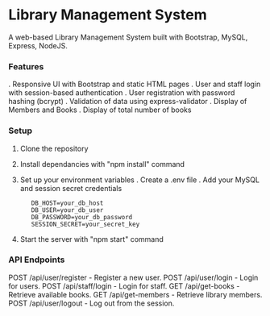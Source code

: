 # Library Management System

A web-based Library Management System built with Bootstrap, MySQL, Express, NodeJS.

### Features

  . Responsive UI with Bootstrap and static HTML pages
  . User and staff login with session-based authentication
  . User registration with password hashing (bcrypt)
  . Validation of data using express-validator
  . Display of Members and Books
  . Display of total number of books

### Setup

  1. Clone the repository
  2. Install dependancies with "npm install" command
  3. Set up your environment variables
       . Create a .env file
       .  Add your MySQL and session secret credentials
     
            DB_HOST=your_db_host
            DB_USER=your_db_user
            DB_PASSWORD=your_db_password
            SESSION_SECRET=your_secret_key

  5. Start the server with "npm start" command

### API Endpoints

  POST /api/user/register - Register a new user.
  POST /api/user/login - Login for users.
  POST /api/staff/login - Login for staff.
  GET /api/get-books - Retrieve available books.
  GET /api/get-members - Retrieve library members.
  POST /api/user/logout - Log out from the session.
